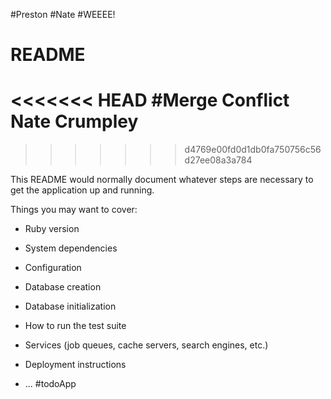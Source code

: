 #Preston
#Nate
#WEEEE!
# README
<<<<<<< HEAD
#Merge Conflict
Nate Crumpley
=======
>>>>>>> d4769e00fd0d1db0fa750756c56d27ee08a3a784

This README would normally document whatever steps are necessary to get the
application up and running.

Things you may want to cover:

* Ruby version

* System dependencies

* Configuration

* Database creation

* Database initialization

* How to run the test suite

* Services (job queues, cache servers, search engines, etc.)

* Deployment instructions

* ...
#todoApp
